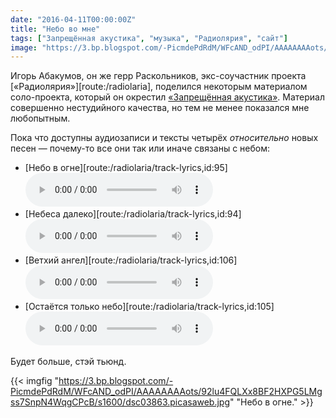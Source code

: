 ```yaml
---
date: "2016-04-11T00:00:00Z"
title: "Небо во мне"
tags: ["Запрещённая акустика", "музыка", "Радиолярия", "сайт"]
image: "https://3.bp.blogspot.com/-PicmdePdRdM/WFcAND_odPI/AAAAAAAAots/92lu4FQLXx8BF2HXPG5LMgss7SnpN4WqgCPcB/s1600/dsc03863.picasaweb.jpg"
---
```


Игорь Абакумов, он же герр Раскольников, экс-соучастник проекта [«Радиолярия»][route:/radiolaria], поделился некоторым материалом соло-проекта, который он окрестил [«Запрещённая акустика»](https://www.realmusic.ru/zapreszennayaakustika/). Материал совершенно нестудийного качества, но тем не менее показался мне любопытным.

Пока что доступны аудиозаписи и тексты четырёх *относительно* новых песен — почему-то все они так или иначе связаны с небом:<br />

<!--more-->

* [Небо в огне][route:/radiolaria/track-lyrics,id:95]<br />
  <audio src="/radiolaria/track-listen/95" controls></audio>
* [Небеса далеко][route:/radiolaria/track-lyrics,id:94]<br />
  <audio src="/radiolaria/track-listen/94" controls></audio>
* [Ветхий ангел][route:/radiolaria/track-lyrics,id:106]<br />
  <audio src="/radiolaria/track-listen/106" controls></audio>
* [Остаётся только небо][route:/radiolaria/track-lyrics,id:105]<br />
  <audio src="/radiolaria/track-listen/105" controls></audio>

Будет больше, стэй тьюнд.

{{< imgfig "https://3.bp.blogspot.com/-PicmdePdRdM/WFcAND_odPI/AAAAAAAAots/92lu4FQLXx8BF2HXPG5LMgss7SnpN4WqgCPcB/s1600/dsc03863.picasaweb.jpg" "Небо в огне." >}}
